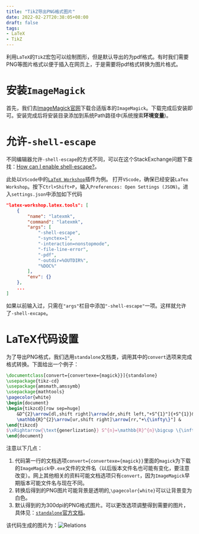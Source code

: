```yaml
---
title: "TikZ导出PNG格式图片"
date: 2022-02-27T20:38:05+08:00
draft: false
tags: 
- LaTeX
- TikZ
---
```

利用`LaTeX`的`TikZ`宏包可以绘制图形，但是默认导出的为pdf格式。有时我们需要PNG等图片格式以便于插入在网页上，于是需要将pdf格式转换为图片格式。
# 安装`ImageMagick`

首先，我们去[ImageMagick官网](https://imagemagick.org/script/download.php)下载合适版本的`ImageMagick`。下载完成后安装即可。安装完成后将安装目录添加到系统Path路径中(系统搜索**环境变量**)。

# 允许`-shell-escape`
不同编辑器允许`-shell-escape`的方式不同，可以在这个StackExchange问题下查找：[How can I enable shell-escape?](https://tex.stackexchange.com/questions/598818/how-can-i-enable-shell-escape)。

此处以`VScode`中的[`LaTeX Workshop`](https://marketplace.visualstudio.com/items?itemName=James-Yu.latex-workshop)插件为例。
打开`VScode`，确保已经安装`LaTex Workshop`。按下`Ctrl+Shift+P`，输入`Preferences: Open Settings (JSON)`。进入`settings.json`中添加如下代码
```json
"latex-workshop.latex.tools": [
    {
        "name": "latexmk",
        "command": "latexmk",
        "args": [
            "-shell-escape",  
            "-synctex=1",
            "-interaction=nonstopmode",
            "-file-line-error",
            "-pdf",
            "-outdir=%OUTDIR%",
            "%DOC%"
        ],
        "env": {}
    },
    ...
]
```
如果以前输入过，只需在`"args"`栏目中添加`"-shell-escape"`一项。这样就允许了`-shell-excape`。

# LaTeX代码设置

为了导出PNG格式，我们选用`standalone`文档类，调用其中的`convert`选项来完成格式转换。下面给出一个例子：
```latex
\documentclass[convert={convertexe={magick}}]{standalone}
\usepackage{tikz-cd}
\usepackage{amsmath,amssymb}
\usepackage{mathtools}
\pagecolor{white}
\begin{document}
\begin{tikzcd}[row sep=huge]
    &D^{2}\arrow[dl,shift right]\arrow[dr,shift left,"+S^{1}"]{+S^{1}}&\\
    \mathbb{R}^{2}\arrow[ur,shift right]\arrow[rr,"+\{\infty\}"] &         &S^{2}\arrow[ul,shift left,"-\{p\}"]
\end{tikzcd}
$\xRightarrow{\text{generlization}} S^{n}=\mathbb{R}^{n}\bigcup \{\infty\}$
\end{document}
```
注意以下几点：
1. 代码第一行的文档选项`convert={convertexe={magick}}`里面的`magick`为下载的`ImageMagick`中`.exe`文件的文件名（以后版本文件名也可能有变化，要注意改变）。网上其他相关的资料可能文档选项只有`convert`，因为`ImageMagick`早期版本可能文件名与现在不同。
2. 转换后得到的PNG图片可能背景是透明的,`\pagecolor{white}`可以让背景变为白色。
3. 默认得到的为300dpi的PNG格式图片。可以更改选项调整得到需要的图片，具体见：[`standalone`官方文档](https://ctan.org/pkg/standalone)。
   
该代码生成的图片为：![Relations](https://cdn.jsdelivr.net/gh/spaceofzsj/pic/20220331232804.png)
